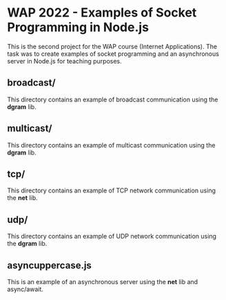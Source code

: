 # WAP 2022 - Examples of Socket Programming in Node.js

This is the second project for the WAP course (Internet Applications).
The task was to create examples of socket programming and an asynchronous server in Node.js for teaching purposes.

## broadcast/

This directory contains an example of broadcast communication using the **dgram** lib.

## multicast/

This directory contains an example of multicast communication using the **dgram** lib.

## tcp/

This directory contains an example of TCP network communication using the **net** lib.

## udp/

This directory contains an example of UDP network communication using the **dgram** lib.

## asyncuppercase.js

This is an example of an asynchronous server using the **net** lib and async/await.
